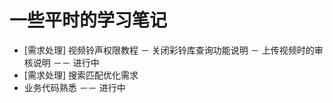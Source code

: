 # 一些平时的学习笔记

* [需求处理] 视频铃声权限教程 － 关闭彩铃库查询功能说明 － 上传视频时的审核说明 －－ 进行中
* [需求处理] 搜索匹配优化需求
* 业务代码熟悉 －－ 进行中





